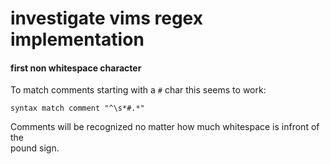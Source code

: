 # investigate vims regex implementation

#### first non whitespace character

To match comments starting with a `#` char this seems to work:
```
syntax match comment "^\s*#.*"
```
Comments will be recognized no matter how much whitespace is infront of the \
pound sign.
